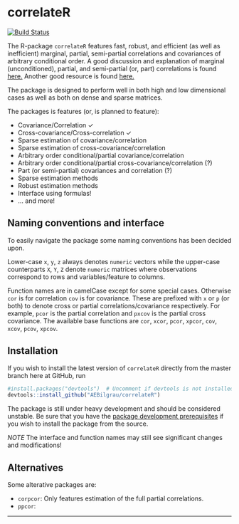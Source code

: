 correlateR
==========
[![Build Status](https://api.travis-ci.org/AEBilgrau/correlateR.svg?branch=master)](https://travis-ci.org/AEBilgrau/correlateR)

The R-package `correlateR` features fast, robust, and efficient (as well as inefficient) marginal, partial, semi-partial correlations and covariances of arbitrary conditional order. A good discussion and explanation of marginal (unconditioned), partial, and semi-partial (or, part) correlations is found [here.](http://luna.cas.usf.edu/~mbrannic/files/regression/Partial.html) Another good resource is found [here.](http://www.johndcook.com/blog/2008/11/05/how-to-calculate-pearson-correlation-accurately/)

The package is designed to perform well in both high and low dimensional cases as well as  both on dense and sparse matrices.

The packages is features (or, is planned to feature):
* Covariance/Correlation ✓
* Cross-covariance/Cross-correlation ✓
* Sparse estimation of covariance/correlation
* Sparse estimation of cross-covariance/correlation
* Arbitrary order conditional/partial covariance/correlation
* Arbitrary order conditional/partial cross-covariance/correlation (?)
* Part (or semi-partial) covariances and correlation (?)
* Sparse estimation methods
* Robust estimation methods
* Interface using formulas!
* ... and more!


Naming conventions and interface
--------------------------------
To easily navigate the package some naming conventions has been decided upon.

Lower-case `x`, `y`, `z` always denotes `numeric` vectors while the upper-case counterparts `X`, `Y`, `Z` denote `numeric` matrices where observations correspond to rows and variables/feature to columns.

Function names are in camelCase except for some special cases. Otherwise `cor` is for correlation `cov` is for covariance. These are prefixed with `x` or `p` (or both) to denote cross or partial correlations/covariance respectively. For example, `pcor` is the partial correlation and `pxcov` is the partial cross covariance. The available base functions are `cor`, `xcor`, `pcor`, `xpcor`, `cov`, `xcov`, `pcov`, `xpcov`.


Installation
------------
If you wish to install the latest version of `correlateR` directly from the master branch here at GitHub, run 

```R
#install.packages("devtools")  # Uncomment if devtools is not installed
devtools::install_github("AEBilgrau/correlateR")
```

The package is still under heavy development and should be considered unstable. Be sure that you have the [package development prerequisites](http://www.rstudio.com/ide/docs/packages/prerequisites) if you wish to install the package from the source.

*NOTE* The interface and function names may still see significant changes and
modifications!


Alternatives
------------
Some alterative packages are: 
* `corpcor`: Only features estimation of the full partial correlations.
* `ppcor`: 

------------
